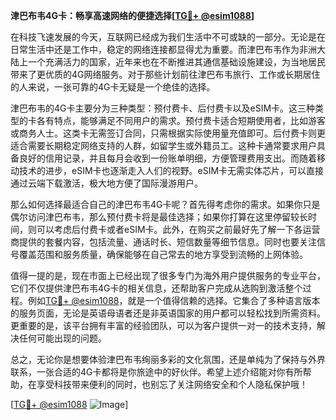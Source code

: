 **津巴布韦4G卡：畅享高速网络的便捷选择[[TG💪+ @esim1088](https://t.me/s/esim1088)]**

在科技飞速发展的今天，互联网已经成为我们生活中不可或缺的一部分。无论是在日常生活中还是工作中，稳定的网络连接都显得尤为重要。而津巴布韦作为非洲大陆上一个充满活力的国家，近年来也在不断推进其通信基础设施建设，为当地居民带来了更优质的4G网络服务。对于那些计划前往津巴布韦旅行、工作或长期居住的人来说，一张可靠的4G卡无疑是一个绝佳的选择。

津巴布韦的4G卡主要分为三种类型：预付费卡、后付费卡以及eSIM卡。这三种类型的卡各有特点，能够满足不同用户的需求。预付费卡适合短期使用者，比如游客或商务人士。这类卡无需签订合同，只需根据实际使用量充值即可。后付费卡则更适合需要长期稳定网络支持的人群，如留学生或外籍员工。这种卡通常要求用户具备良好的信用记录，并且每月会收到一份账单明细，方便管理费用支出。而随着移动技术的进步，eSIM卡也逐渐走入人们的视野。eSIM卡无需实体芯片，可以直接通过云端下载激活，极大地方便了国际漫游用户。

那么如何选择最适合自己的津巴布韦4G卡呢？首先得考虑你的需求。如果你只是偶尔访问津巴布韦，那么预付费卡将是最佳选择；如果你打算在这里停留较长时间，则可以考虑后付费卡或者eSIM卡。此外，在购买之前最好先了解一下各运营商提供的套餐内容，包括流量、通话时长、短信数量等细节信息。同时也要关注信号覆盖范围和服务质量，确保能够在自己常去的地方享受到流畅的上网体验。

值得一提的是，现在市面上已经出现了很多专门为海外用户提供服务的专业平台，它们不仅提供津巴布韦4G卡的相关信息，还帮助客户完成从选购到激活整个过程。例如[TG💪+ @esim1088](https://t.me/s/esim1088)，就是一个值得信赖的选择。它集合了多种语言版本的服务页面，无论是英语母语者还是非英语国家的用户都可以轻松找到所需资料。更重要的是，该平台拥有丰富的经验团队，可以为客户提供一对一的技术支持，解决任何可能出现的问题。

总之，无论你是想要体验津巴布韦绚丽多彩的文化氛围，还是单纯为了保持与外界联系，一张合适的4G卡都将是你旅途中的好伙伴。希望上述介绍能对你有所帮助，在享受科技带来便利的同时，也别忘了关注网络安全和个人隐私保护哦！

[[TG💪+ @esim1088](https://t.me/s/esim1088) ![Image](https://i.postimg.cc/4NQfJmqS/Snipaste-2025-05-13-00-14-12.png)]